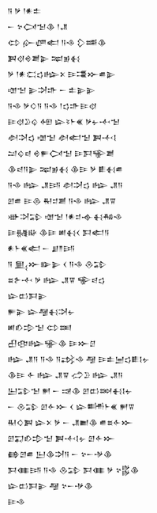 <div class='block'>
<div class='line'>𒀀 𒃻 𒁹𒀭𒉺</div>
<div class='line'>𒀸 𒆳𒉏𒈠𒆠 𒁹𒂗</div>
<div class='line'>𒌌 𒅎𒂇𒅗 𒀀𒈾 𒁷𒌁𒆠</div>
<div class='line'>𒀉𒋼𒄴𒋢𒉌 𒉈𒂊𒈬</div>
<div class='line'>𒃻 𒁹𒀭𒀫𒌓𒈗𒉽 𒄿𒃮𒁍𒌑𒉌</div>
<div class='line'>𒌝𒈠 𒉌𒋫𒈥 𒀸 𒉺𒉌𒉌</div>
<div class='line'>𒀀𒈾 𒃻𒄭𒀀 𒀀𒈾 𒁹𒌓𒈥𒄿𒋼</div>
<div class='line'>𒄿𒋼𒊒𒌒 𒅇 𒇽𒂟𒈨𒌍 𒃻𒉡𒋾𒈠</div>
<div class='line'>𒀠𒋫𒌓 𒌝𒈠 𒀠𒅗𒈠 𒀉𒋾𒋙</div>
<div class='line'>𒁺𒌒𒁀 𒄴𒊓𒉏𒈠 𒄿𒁕𒊍𒋢</div>
<div class='line'>𒆠𒁀𒀀𒉌 𒉈𒂊𒈬 𒆠𒄿 𒃻 𒀾𒈬𒌑</div>
<div class='line'>𒀀𒈾 𒈗 𒂗𒅀 𒀠𒋫𒌓 𒈗 𒂗𒀀</div>
<div class='line'>𒇻𒌑 𒄿𒁲 𒊑𒄑𒋢 𒀀𒈾 𒈗 𒂗𒐊</div>
<div class='line'>𒀝𒋫𒁉 𒌝𒈠 𒁹𒀭𒄑𒉢𒈬𒄀𒈾</div>
<div class='line'>𒄿𒉆𒄫 𒆠𒄿 𒅖𒈬𒌋 𒁕𒅗𒀀</div>
<div class='line'>𒀭𒈨𒌍𒅗 𒀸 𒋗𒈫𒅀</div>
<div class='line'>𒀀 𒅅𒁍𒅔𒉌 𒌋 𒀀𒈾 𒊮𒁉</div>
<div class='line'>𒊺𒉿𒋾 𒃻 𒈗 𒂗𒐊 𒊍𒁀𒌓</div>
<div class='line'>𒇽𒆗𒁕𒉌</div>
<div class='line'>𒊓𒉌 𒇽𒆷𒈬𒋫𒉡</div>
<div class='line'>𒅖𒁓𒄠𒈠 𒌌𒌅</div>
<div class='line'>𒌷𒂦𒈗𒊌𒆠 𒄿𒁍𒆪</div>
<div class='line'>𒈗 𒂗𒀀 𒀀𒈾 𒀀𒃶𒈾 𒆷 𒄿𒉺𒅁𒌓𒀾𒋙𒉡</div>
<div class='line'>𒆠𒄿 𒅆 𒈗 𒂗𒐊 𒈤𒊒 𒈗 𒂗𒀀</div>
<div class='line'>𒌨𒁉𒈠 𒂍 𒀸 𒀏𒆠 𒇻𒆗𒇷𒈬𒋙𒉡</div>
<div class='line'>𒀸 𒊮𒁉 𒇻𒅆𒁍 𒌋 𒇽𒌦𒈨𒌍 𒂍𒐊</div>
<div class='line'>𒊑𒄭𒀉 𒇽𒉽 𒃻 𒀸 𒂗𒆤𒆠 𒌑𒊺𒅆𒁍</div>
<div class='line'>𒇻𒍑𒁓𒄠𒈠 𒀉𒋾𒋙𒉡 𒇻𒅆𒁍</div>
<div class='line'>𒂵𒇻𒌑 𒌨𒆠𒋫𒀀 𒀸 𒆳𒀸𒋩𒆠</div>
<div class='line'>𒁕𒈪𒅀 𒀀𒈾 𒊮𒁉 𒁕𒈪 𒃻 𒆳𒌵𒆠</div>
<div class='line'>𒇽𒆗𒁕𒉌 𒆷 𒆳𒀸𒋩𒆠</div>
<div class='line'>𒄿𒈾</div>
</div>